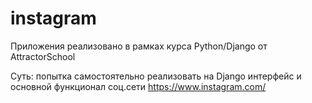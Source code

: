 # instagram
Приложения реализовано в рамках курса Python/Django от AttractorSchool

Суть: попытка самостоятельно реализовать на Django интерфейс и основной функционал соц.сети https://www.instagram.com/
